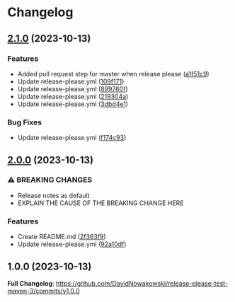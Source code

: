 # Changelog

## [2.1.0](https://github.com/DavidNowakowski/release-please-test-maven-3/compare/v2.0.0...v2.1.0) (2023-10-13)


### Features

* Added pull request step for master when release please ([a1f51c9](https://github.com/DavidNowakowski/release-please-test-maven-3/commit/a1f51c9433ef96aa7968df193025cf7d562acecc))
* Update release-please.yml ([109f171](https://github.com/DavidNowakowski/release-please-test-maven-3/commit/109f1715cad1ff28ea178577a5e1e6429a64aaf3))
* Update release-please.yml ([899760f](https://github.com/DavidNowakowski/release-please-test-maven-3/commit/899760f2be61a32df2615657e6c290a098d863dd))
* Update release-please.yml ([219304a](https://github.com/DavidNowakowski/release-please-test-maven-3/commit/219304aec0e4e7ca0d205aae4933651a1d346e41))
* Update release-please.yml ([3dbd4e1](https://github.com/DavidNowakowski/release-please-test-maven-3/commit/3dbd4e17d2769b1f0466506f95413241877aaee2))


### Bug Fixes

* Update release-please.yml ([f174c93](https://github.com/DavidNowakowski/release-please-test-maven-3/commit/f174c93309f7b5c80f44f9f2867052aca1a262e5))

## [2.0.0](https://github.com/DavidNowakowski/release-please-test-maven-3/compare/v1.0.0...v2.0.0) (2023-10-13)


### ⚠ BREAKING CHANGES

* Release notes as default
* EXPLAIN THE CAUSE OF THE BREAKING CHANGE HERE

### Features

* Create README.md ([2f363f9](https://github.com/DavidNowakowski/release-please-test-maven-3/commit/2f363f9a332ee17ecbc2318009280dd6c224f4ad))
* Update release-please.yml ([92a10df](https://github.com/DavidNowakowski/release-please-test-maven-3/commit/92a10df1eb71ed3e3dc0e89e801aae79d5f5ca65))

## 1.0.0 (2023-10-13)

**Full Changelog**: https://github.com/DavidNowakowski/release-please-test-maven-3/commits/v1.0.0
